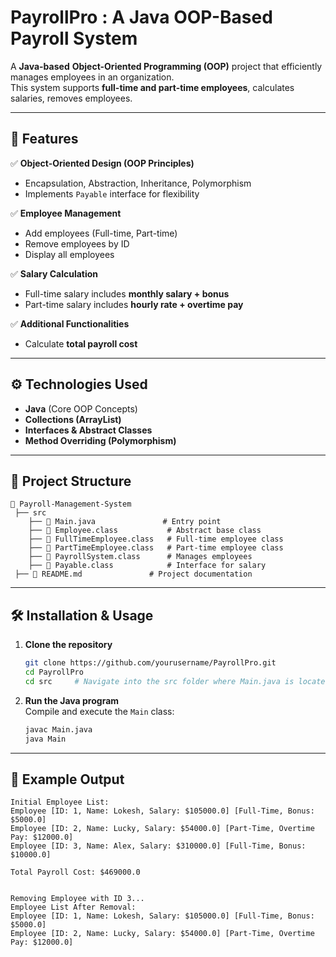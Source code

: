 

# PayrollPro : A Java OOP-Based Payroll System 

A **Java-based** **Object-Oriented Programming (OOP)** project that efficiently manages employees in an organization.  
This system supports **full-time and part-time employees**, calculates salaries, removes employees. 

---

## 🚀 Features

✅ **Object-Oriented Design (OOP Principles)**
- Encapsulation, Abstraction, Inheritance, Polymorphism  
- Implements `Payable` interface for flexibility  

✅ **Employee Management**
- Add employees (Full-time, Part-time)  
- Remove employees by ID  
- Display all employees  

✅ **Salary Calculation**
- Full-time salary includes **monthly salary + bonus**  
- Part-time salary includes **hourly rate + overtime pay**  

✅ **Additional Functionalities**
- Calculate **total payroll cost**  

---

## ⚙️ Technologies Used

- **Java** (Core OOP Concepts)
- **Collections (ArrayList)**
- **Interfaces & Abstract Classes**
- **Method Overriding (Polymorphism)**  

---

## 📂 Project Structure

```
📂 Payroll-Management-System
 ├── src
    ├── 📄 Main.java               # Entry point
    ├── 📄 Employee.class           # Abstract base class
    ├── 📄 FullTimeEmployee.class   # Full-time employee class
    ├── 📄 PartTimeEmployee.class   # Part-time employee class
    ├── 📄 PayrollSystem.class      # Manages employees
    ├── 📄 Payable.class            # Interface for salary 
 ├── 📄 README.md               # Project documentation
```

---

## 🛠️ Installation & Usage

1. **Clone the repository**  
   ```sh
   git clone https://github.com/yourusername/PayrollPro.git
   cd PayrollPro
   cd src     # Navigate into the src folder where Main.java is located
   ```

2. **Run the Java program**  
   Compile and execute the `Main` class:
   ```sh
   javac Main.java
   java Main
   ```

---

## 📌 Example Output

```
Initial Employee List:
Employee [ID: 1, Name: Lokesh, Salary: $105000.0] [Full-Time, Bonus: $5000.0]
Employee [ID: 2, Name: Lucky, Salary: $54000.0] [Part-Time, Overtime Pay: $12000.0]
Employee [ID: 3, Name: Alex, Salary: $310000.0] [Full-Time, Bonus: $10000.0]

Total Payroll Cost: $469000.0


Removing Employee with ID 3...
Employee List After Removal:
Employee [ID: 1, Name: Lokesh, Salary: $105000.0] [Full-Time, Bonus: $5000.0]
Employee [ID: 2, Name: Lucky, Salary: $54000.0] [Part-Time, Overtime Pay: $12000.0]
```







